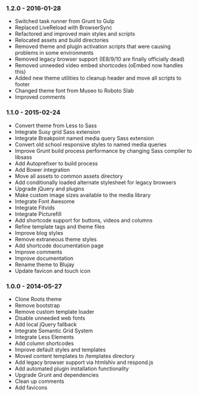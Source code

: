 ### 1.2.0 - 2016-01-28
* Switched task runner from Grunt to Gulp
* Replaced LiveReload with BrowserSync
* Refactored and improved main styles and scripts
* Relocated assets and build directories
* Removed theme and plugin activation scripts that were causing problems in some environments
* Removed legacy browser support (IE8/9/10 are finally officially dead)
* Removed unneeded video embed shortcodes (oEmbed now handles this)
* Added new theme utilities to cleanup header and move all scripts to footer
* Changed theme font from Museo to Roboto Slab
* Improved comments

### 1.1.0 - 2015-02-24
* Convert theme from Less to Sass
* Integrate Susy grid Sass extension
* Integrate Breakpoint named media query Sass extension
* Convert old school responsive styles to named media queries
* Improve Grunt build process performance by changing Sass compiler to libsass
* Add Autoprefixer to build process
* Add Bower integration
* Move all assets to common assets directory
* Add conditionally loaded alternate stylesheet for legacy browsers
* Upgrade jQuery and plugins
* Make custom image sizes available to the media library
* Integrate Font Awesome
* Integrate Fitvids
* Integrate Picturefill
* Add shortcode support for buttons, videos and columns
* Refine template tags and theme files
* Improve blog styles
* Remove extraneous theme styles
* Add shortcode documentation page
* Improve comments
* Improve documentation
* Rename theme to Blujay
* Update favicon and touch icon

### 1.0.0 - 2014-05-27
* Clone Roots theme
* Remove bootstrap
* Remove custom template loader
* Disable unneeded web fonts
* Add local jQuery fallback
* Integrate Semantic Grid System
* Integrate Less Elements
* Add column shortcodes
* Improve default styles and templates
* Moved content templates to /templates directory
* Add legacy browser support via htmlshiv and respond.js
* Add automated plugin installation functionality
* Upgrade Grunt and dependencies
* Clean up comments
* Add favicons
